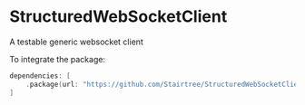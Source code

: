 # StructuredWebSocketClient

A testable generic websocket client

To integrate the package:

```swift
dependencies: [
    .package(url: "https://github.com/Stairtree/StructuredWebSocketClient.git", branch: "main"),
]
```
